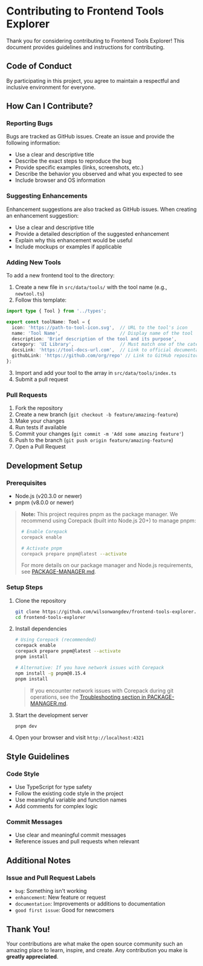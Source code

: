 # Contributing to Frontend Tools Explorer

Thank you for considering contributing to Frontend Tools Explorer! This document provides guidelines and instructions for contributing.

## Code of Conduct

By participating in this project, you agree to maintain a respectful and inclusive environment for everyone.

## How Can I Contribute?

### Reporting Bugs

Bugs are tracked as GitHub issues. Create an issue and provide the following information:

- Use a clear and descriptive title
- Describe the exact steps to reproduce the bug
- Provide specific examples (links, screenshots, etc.)
- Describe the behavior you observed and what you expected to see
- Include browser and OS information

### Suggesting Enhancements

Enhancement suggestions are also tracked as GitHub issues. When creating an enhancement suggestion:

- Use a clear and descriptive title
- Provide a detailed description of the suggested enhancement
- Explain why this enhancement would be useful
- Include mockups or examples if applicable

### Adding New Tools

To add a new frontend tool to the directory:

1. Create a new file in `src/data/tools/` with the tool name (e.g., `newtool.ts`)
2. Follow this template:

```typescript
import type { Tool } from '../types';

export const toolName: Tool = {
  icon: 'https://path-to-tool-icon.svg',  // URL to the tool's icon
  name: 'Tool Name',                      // Display name of the tool
  description: 'Brief description of the tool and its purpose',
  category: 'UI Library',                 // Must match one of the categories in types.ts
  docsLink: 'https://tool-docs-url.com',  // Link to official documentation
  githubLink: 'https://github.com/org/repo' // Link to GitHub repository
};
```

3. Import and add your tool to the array in `src/data/tools/index.ts`
4. Submit a pull request

### Pull Requests

1. Fork the repository
2. Create a new branch (`git checkout -b feature/amazing-feature`)
3. Make your changes
4. Run tests if available
5. Commit your changes (`git commit -m 'Add some amazing feature'`)
6. Push to the branch (`git push origin feature/amazing-feature`)
7. Open a Pull Request

## Development Setup

### Prerequisites

- Node.js (v20.3.0 or newer)
- pnpm (v8.0.0 or newer)

> **Note:** This project requires pnpm as the package manager. We recommend using Corepack (built into Node.js 20+) to manage pnpm:
> ```sh
> # Enable Corepack
> corepack enable
> 
> # Activate pnpm
> corepack prepare pnpm@latest --activate
> ```
>
> For more details on our package manager and Node.js requirements, see [PACKAGE-MANAGER.md](./PACKAGE-MANAGER.md).

### Setup Steps

1. Clone the repository
   ```sh
   git clone https://github.com/wilsonwangdev/frontend-tools-explorer.git
   cd frontend-tools-explorer
   ```

2. Install dependencies
   ```sh
   # Using Corepack (recommended)
   corepack enable
   corepack prepare pnpm@latest --activate
   pnpm install
   
   # Alternative: If you have network issues with Corepack
   npm install -g pnpm@8.15.4
   pnpm install
   ```
   
   > If you encounter network issues with Corepack during git operations, see the [Troubleshooting section in PACKAGE-MANAGER.md](./PACKAGE-MANAGER.md#troubleshooting).

3. Start the development server
   ```sh
   pnpm dev
   ```

4. Open your browser and visit `http://localhost:4321`

## Style Guidelines

### Code Style

- Use TypeScript for type safety
- Follow the existing code style in the project
- Use meaningful variable and function names
- Add comments for complex logic

### Commit Messages

- Use clear and meaningful commit messages
- Reference issues and pull requests when relevant

## Additional Notes

### Issue and Pull Request Labels

- `bug`: Something isn't working
- `enhancement`: New feature or request
- `documentation`: Improvements or additions to documentation
- `good first issue`: Good for newcomers

## Thank You!

Your contributions are what make the open source community such an amazing place to learn, inspire, and create. Any contribution you make is **greatly appreciated**.